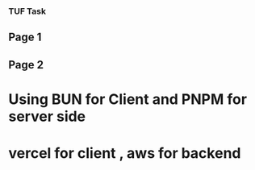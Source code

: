 ### TUF Task

## Page 1

## Page 2

# Using BUN for Client and PNPM for server side

# vercel for client , aws for backend
